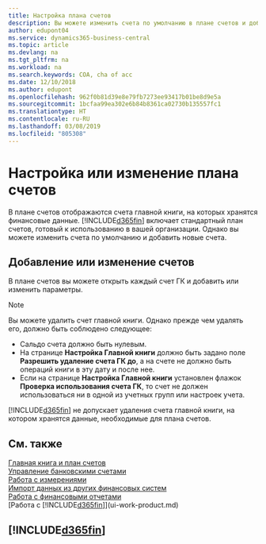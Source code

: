 ```yaml
---
title: Настройка плана счетов
description: Вы можете изменить счета по умолчанию в плане счетов и добавить новые счета.
author: edupont04
ms.service: dynamics365-business-central
ms.topic: article
ms.devlang: na
ms.tgt_pltfrm: na
ms.workload: na
ms.search.keywords: COA, cha of acc
ms.date: 12/10/2018
ms.author: edupont
ms.openlocfilehash: 962f0b81d39e8e79fb7273ee93417b01be8d9e5a
ms.sourcegitcommit: 1bcfaa99ea302e6b84b8361ca02730b135557fc1
ms.translationtype: HT
ms.contentlocale: ru-RU
ms.lasthandoff: 03/08/2019
ms.locfileid: "805308"
---
```

# <a name="setting-up-or-changing-the-chart-of-accounts"></a>Настройка или изменение плана счетов
В плане счетов отображаются счета главной книги, на которых хранятся финансовые данные. [!INCLUDE[d365fin](includes/d365fin_md.md)] включает стандартный план счетов, готовый к использованию в вашей организации.
Однако вы можете изменить счета по умолчанию и добавить новые счета.  

## <a name="adding-or-changing-accounts"></a>Добавление или изменение счетов
В плане счетов вы можете открыть каждый счет ГК и добавить или изменить параметры.

> [!NOTE]  
>   Вы можете удалить счет главной книги. Однако прежде чем удалять его, должно быть соблюдено следующее:  
>  
>   * Сальдо счета должно быть нулевым.  
>   * На странице **Настройка Главной книги** должно быть задано поле **Разрешить удаление счета ГК до**, а на счете не должно быть операций книги в эту дату и после нее.  
>   * Если на странице **Настройка Главной книги** установлен флажок **Проверка использования счета ГК**, то счет не должен использоваться ни в одной из учетных групп или настроек учета.  

[!INCLUDE[d365fin](includes/d365fin_md.md)] не допускает удаления счета главной книги, на котором хранятся данные, необходимые для плана счетов.  

## <a name="see-also"></a>См. также
[Главная книга и план счетов](finance-general-ledger.md)  
[Управление банковскими счетами](bank-manage-bank-accounts.md)  
[Работа с измерениями](finance-dimensions.md)  
[Импорт данных из других финансовых систем](across-import-data-configuration-packages.md)  
[Работа с финансовыми отчетами](bi-how-work-account-schedule.md)  
[Работа с [!INCLUDE[d365fin](includes/d365fin_md.md)]](ui-work-product.md)  

## [!INCLUDE[d365fin](includes/free_trial_md.md)]
